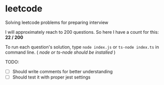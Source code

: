 # leetcode
Solving leetcode problems for preparing interview

I will approximately reach to 200 questions. So here I have a count for this: **22 / 200**

To run each question's solution, type `node index.js` or `ts-node index.ts` in command line. ( _node or ts-node should be installed_ )


TODO: 
- [ ] Should write comments for better understanding
- [ ] Should test it with proper jest settings
